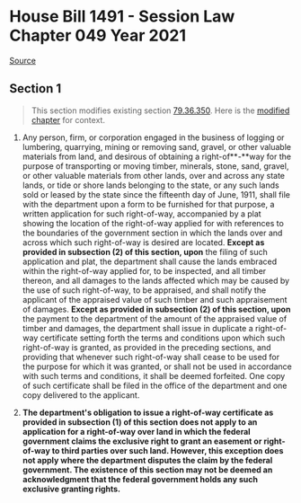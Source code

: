 # House Bill 1491 - Session Law Chapter 049 Year 2021

[Source](http://lawfilesext.leg.wa.gov/biennium/2021-22/Pdf/Bills/Session%20Laws/House/1491.SL.pdf)
## Section 1
> This section modifies existing section [79.36.350](/rcw/79_public_lands/79.036_easements_over_public_lands.md). Here is the [modified chapter](rcw/79_public_lands/79.036_easements_over_public_lands.md) for context.

1. Any person, firm, or corporation engaged in the business of logging or lumbering, quarrying, mining or removing sand, gravel, or other valuable materials from land, and desirous of obtaining a right-of**-**way for the purpose of transporting or moving timber, minerals, stone, sand, gravel, or other valuable materials from other lands, over and across any state lands, or tide or shore lands belonging to the state, or any such lands sold or leased by the state since the fifteenth day of June, 1911, shall file with the department upon a form to be furnished for that purpose, a written application for such right-of-way, accompanied by a plat showing the location of the right-of-way applied for with references to the boundaries of the government section in which the lands over and across which such right-of-way is desired are located. **Except as provided in subsection (2) of this section, upon** the filing of such application and plat, the department shall cause the lands embraced within the right-of-way applied for, to be inspected, and all timber thereon, and all damages to the lands affected which may be caused by the use of such right-of-way, to be appraised, and shall notify the applicant of the appraised value of such timber and such appraisement of damages. **Except as provided in subsection (2) of this section, upon** the payment to the department of the amount of the appraised value of timber and damages, the department shall issue in duplicate a right-of-way certificate setting forth the terms and conditions upon which such right-of-way is granted, as provided in the preceding sections, and providing that whenever such right-of-way shall cease to be used for the purpose for which it was granted, or shall not be used in accordance with such terms and conditions, it shall be deemed forfeited. One copy of such certificate shall be filed in the office of the department and one copy delivered to the applicant.

2. **The department's obligation to issue a right-of-way certificate as provided in subsection (1) of this section does not apply to an application for a right-of-way over land in which the federal government claims the exclusive right to grant an easement or right-of-way to third parties over such land. However, this exception does not apply where the department disputes the claim by the federal government. The existence of this section may not be deemed an acknowledgment that the federal government holds any such exclusive granting rights.**

